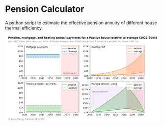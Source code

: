 # Pension Calculator

A python script to estimate the effective pension annuity of different house thermal efficiency.

![](pension_calculator/plot/figures/payment_schedule_explainer_1997_tariff_0.05_cagr_0.05.png)